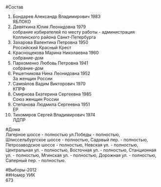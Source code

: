 #Состав  
1. Бондарев Александр Владимирович 1983  
    ЯБЛОКО  
2. Девяткина Юлия Леонидовна 1979  
    собрание избирателей по месту работы - администрация Колпинского района Санкт-Петербурга  
3. Захарова Валентина Петровна 1950  
    Российский Красный Крест  
4. Краснощекова Марина Николаевна 1960  
    собрание-дом  
5. Пархоменко Любовь Петровна 1941  
    собрание-дом  
6. Решетникова Нина Леонидовна 1952  
    За женщин России  
7. Самойлов Вадим Викторович 1970  
    КПРФ  
8. Смирнова Екатерина Сергеевна 1985  
    Союз женщин России  
9. Степанова Людмила Сергеевна 1951  
    ЕР  
10. Тихомиров Сергей Владимирович 1974  
    ЛДПР  
  
#Дома  
Лагерное шоссе - полностью ул.Победы - полностью, Шлиссельбургское шоссе - полностью, Садовый пер. - полностью, Петрозаводское шоссе - полностью, Невская ул. - полностью, Центральная ул. - полностью, Восточная ул. - полностью, Станционная ул. - полностью, Мгинская ул. - полностью, Дорожная ул. - полностью, Саперный пер. - полностью.  
  
#Выборы-2012  
##Номер УИК  
673  
